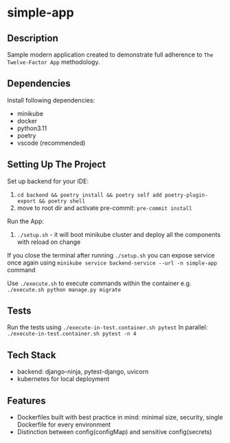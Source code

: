# simple-app

## Description

Sample modern application created to demonstrate full adherence to `The Twelve-Factor App` methodology.

## Dependencies

Install following dependencies:

- minikube
- docker
- python3.11
- poetry
- vscode (recommended)

## Setting Up The Project

Set up backend for your IDE:

1. `cd backend && poetry install && poetry self add poetry-plugin-export && poetry shell`
2. move to root dir and activate pre-commit: `pre-commit install`

Run the App:

1. `./setup.sh` - it will boot minikube cluster and deploy all the components with reload on change

If you close the terminal after running `./setup.sh` you can expose service once again using `minikube service backend-service --url -n simple-app` command

Use `./execute.sh` to execute commands within the container e.g. `./execute.sh python manage.py migrate`

## Tests

Run the tests using `./execute-in-test.container.sh pytest`
In parallel: `./execute-in-test.container.sh pytest -n 4`

## Tech Stack

- backend: django-ninja, pytest-django, uvicorn
- kubernetes for local deployment

## Features

- Dockerfiles built with best practice in mind: minimal size, security, single Dockerfile for every environment
- Distinction between config(configMap) and sensitive config(secrets)
